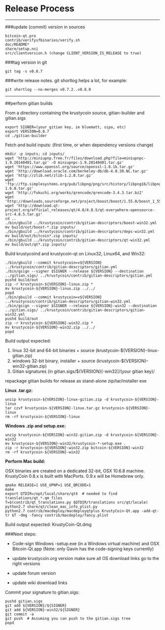 Release Process
====================

* * *

###update (commit) version in sources


	bitcoin-qt.pro
	contrib/verifysfbinaries/verify.sh
	doc/README*
	share/setup.nsi
	src/clientversion.h (change CLIENT_VERSION_IS_RELEASE to true)

###tag version in git

	git tag -s v0.8.7

###write release notes. git shortlog helps a lot, for example:

	git shortlog --no-merges v0.7.2..v0.8.0

* * *

##perform gitian builds

 From a directory containing the krustycoin source, gitian-builder and gitian.sigs
  
	export SIGNER=(your gitian key, ie bluematt, sipa, etc)
	export VERSION=0.8.7
	cd ./gitian-builder

 Fetch and build inputs: (first time, or when dependency versions change)

	mkdir -p inputs; cd inputs/
	wget 'http://miniupnp.free.fr/files/download.php?file=miniupnpc-1.9.20140401.tar.gz' -O miniupnpc-1.9.20140401.tar.gz'
	wget 'https://www.openssl.org/source/openssl-1.0.1k.tar.gz'
	wget 'http://download.oracle.com/berkeley-db/db-4.8.30.NC.tar.gz'
	wget 'http://zlib.net/zlib-1.2.8.tar.gz'
	wget 'ftp://ftp.simplesystems.org/pub/libpng/png/src/history/libpng16/libpng-1.6.8.tar.gz'
	wget 'http://fukuchi.org/works/qrencode/qrencode-3.4.3.tar.bz2'
	wget 'http://downloads.sourceforge.net/project/boost/boost/1.55.0/boost_1_55_0.tar.bz2'
	wget 'http://download.qt-project.org/official_releases/qt/4.8/4.8.5/qt-everywhere-opensource-src-4.8.5.tar.gz'
	cd ..
	./bin/gbuild ../krustycoin/contrib/gitian-descriptors/boost-win32.yml
	mv build/out/boost-*.zip inputs/
	./bin/gbuild ../krustycoin/contrib/gitian-descriptors/deps-win32.yml
	mv build/out/bitcoin*.zip inputs/
	./bin/gbuild ../krustycoin/contrib/gitian-descriptors/qt-win32.yml
	mv build/out/qt*.zip inputs/

 Build krustycoind and krustycoin-qt on Linux32, Linux64, and Win32:
  
	./bin/gbuild --commit krustycoin=v${VERSION} ../krustycoin/contrib/gitian-descriptors/gitian.yml
	./bin/gsign --signer $SIGNER --release ${VERSION} --destination ../gitian.sigs/ ../krustycoin/contrib/gitian-descriptors/gitian.yml
	pushd build/out
	zip -r krustycoin-${VERSION}-linux.zip *
	mv krustycoin-${VERSION}-linux.zip ../../
	popd
	./bin/gbuild --commit krustycoin=v${VERSION} ../krustycoin/contrib/gitian-descriptors/gitian-win32.yml
	./bin/gsign --signer $SIGNER --release ${VERSION}-win32 --destination ../gitian.sigs/ ../krustycoin/contrib/gitian-descriptors/gitian-win32.yml
	pushd build/out
	zip -r krustycoin-${VERSION}-win32.zip *
	mv krustycoin-${VERSION}-win32.zip ../../
	popd

  Build output expected:

  1. linux 32-bit and 64-bit binaries + source (krustycoin-${VERSION}-linux-gitian.zip)
  2. windows 32-bit binary, installer + source (krustycoin-${VERSION}-win32-gitian.zip)
  3. Gitian signatures (in gitian.sigs/${VERSION}[-win32]/(your gitian key)/

repackage gitian builds for release as stand-alone zip/tar/installer exe

**Linux .tar.gz:**

	unzip krustycoin-${VERSION}-linux-gitian.zip -d krustycoin-${VERSION}-linux
	tar czvf krustycoin-${VERSION}-linux.tar.gz krustycoin-${VERSION}-linux
	rm -rf krustycoin-${VERSION}-linux

**Windows .zip and setup.exe:**

	unzip krustycoin-${VERSION}-win32-gitian.zip -d krustycoin-${VERSION}-win32
	mv krustycoin-${VERSION}-win32/krustycoin-*-setup.exe .
	zip -r krustycoin-${VERSION}-win32.zip bitcoin-${VERSION}-win32
	rm -rf krustycoin-${VERSION}-win32

**Perform Mac build:**

  OSX binaries are created on a dedicated 32-bit, OSX 10.6.8 machine.
  KrustyCoin 0.8.x is built with MacPorts.  0.9.x will be Homebrew only.

	qmake RELEASE=1 USE_UPNP=1 USE_QRCODE=1
	make
	export QTDIR=/opt/local/share/qt4  # needed to find translations/qt_*.qm files
	T=$(contrib/qt_translations.py $QTDIR/translations src/qt/locale)
	python2.7 share/qt/clean_mac_info_plist.py
	python2.7 contrib/macdeploy/macdeployqtplus KrustyCoin-Qt.app -add-qt-tr $T -dmg -fancy contrib/macdeploy/fancy.plist

 Build output expected: KrustyCoin-Qt.dmg

###Next steps:

* Code-sign Windows -setup.exe (in a Windows virtual machine) and
  OSX Bitcoin-Qt.app (Note: only Gavin has the code-signing keys currently)

* update krustycoin.org version
  make sure all OS download links go to the right versions

* update forum version

* update wiki download links

Commit your signature to gitian.sigs:

	pushd gitian.sigs
	git add ${VERSION}/${SIGNER}
	git add ${VERSION}-win32/${SIGNER}
	git commit -a
	git push  # Assuming you can push to the gitian.sigs tree
	popd

